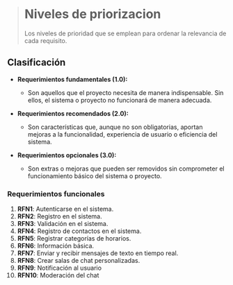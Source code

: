 


> # Niveles de priorizacion
> Los niveles de prioridad que se emplean para ordenar la relevancia de cada requisito.
## Clasificación
-   **Requerimientos fundamentales (1.0):**
    
    -   Son aquellos que el proyecto necesita de manera indispensable. Sin ellos, el sistema o proyecto no funcionará de manera adecuada.
-   **Requerimientos recomendados (2.0):**
    
    -   Son características que, aunque no son obligatorias, aportan mejoras a la funcionalidad, experiencia de usuario o eficiencia del sistema.
-   **Requerimientos opcionales (3.0):**
    
    -   Son extras o mejoras que pueden ser removidos sin comprometer el funcionamiento básico del sistema o proyecto.

### Requerimientos funcionales

1.  **RFN1**: Autenticarse en el sistema. 
2.  **RFN2**: Registro en el sistema.
3.  **RFN3**: Validación en el sistema.
4.  **RFN4**: Registro de contactos en el sistema.
5.  **RFN5**: Registrar categorías de horarios.
6.  **RFN6**: Información básica.
7.  **RFN7**: Enviar y recibir mensajes de texto en tiempo real.
8.  **RFN8**: Crear salas de chat personalizadas.
9.  **RFN9**: Notificación al usuario
10.  **RFN10**: Moderación del chat
